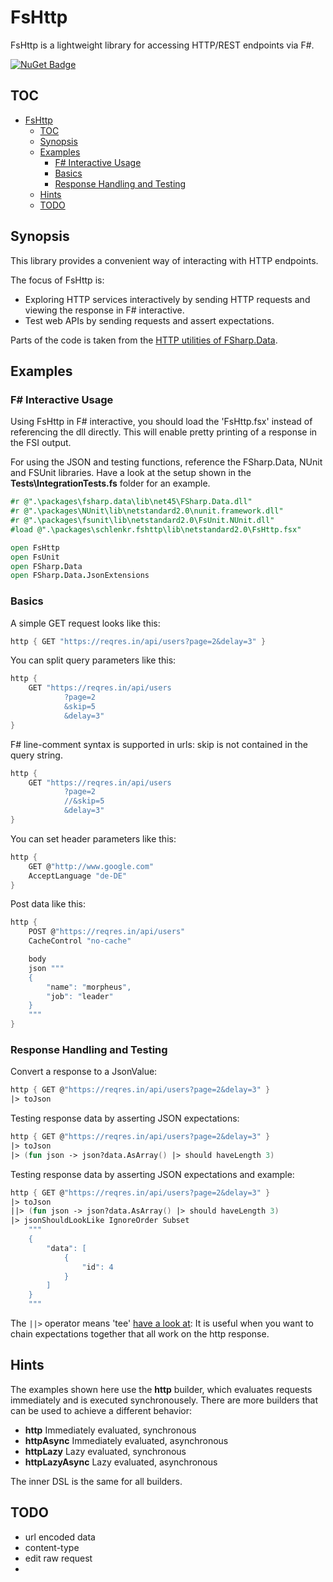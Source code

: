 # FsHttp

FsHttp is a lightweight library for accessing HTTP/REST endpoints via F#.

[![NuGet Badge](http://img.shields.io/nuget/v/SchlenkR.FsHttp.svg?style=flat)](https://www.nuget.org/packages/SchlenkR.FsHttp)

## TOC

- [FsHttp](#fshttp)
  - [TOC](#toc)
  - [Synopsis](#synopsis)
  - [Examples](#examples)
    - [F# Interactive Usage](#f-interactive-usage)
    - [Basics](#basics)
    - [Response Handling and Testing](#response-handling-and-testing)
  - [Hints](#hints)
  - [TODO](#todo)

## Synopsis

This library provides a convenient way of interacting with HTTP endpoints.

The focus of FsHttp is:

- Exploring HTTP services interactively by sending HTTP requests and viewing the response in F# interactive.
- Test web APIs by sending requests and assert expectations.

Parts of the code is taken from the [HTTP utilities of FSharp.Data](http://fsharp.github.io/FSharp.Data/library/Http.html).

## Examples

### F# Interactive Usage

Using FsHttp in F# interactive, you should load the 'FsHttp.fsx' instead of referencing the dll directly. This will enable pretty printing of a response in the FSI output.

For using the JSON and testing functions, reference the FSharp.Data, NUnit and FSUnit libraries. Have a look at the setup shown in the **Tests\IntegrationTests.fs** folder for an example.

```fsharp
#r @".\packages\fsharp.data\lib\net45\FSharp.Data.dll"
#r @".\packages\NUnit\lib\netstandard2.0\nunit.framework.dll"
#r @".\packages\fsunit\lib\netstandard2.0\FsUnit.NUnit.dll"
#load @".\packages\schlenkr.fshttp\lib\netstandard2.0\FsHttp.fsx"

open FsHttp
open FsUnit
open FSharp.Data
open FSharp.Data.JsonExtensions
```

### Basics

A simple GET request looks like this:

```fsharp
http { GET "https://reqres.in/api/users?page=2&delay=3" }
```

You can split query parameters like this:

```fsharp
http {
    GET "https://reqres.in/api/users
            ?page=2
            &skip=5
            &delay=3"
}
```

F# line-comment syntax is supported in urls: skip is not contained in the query string.

```fsharp
http {
    GET "https://reqres.in/api/users
            ?page=2
            //&skip=5
            &delay=3"
}
```

You can set header parameters like this:

```fsharp
http {
    GET @"http://www.google.com"
    AcceptLanguage "de-DE"
}
```

Post data like this:

```fsharp
http { 
    POST @"https://reqres.in/api/users"
    CacheControl "no-cache"

    body
    json """
    {
        "name": "morpheus",
        "job": "leader"
    }
    """
}
```

### Response Handling and Testing

Convert a response to a JsonValue:

```fsharp
http { GET @"https://reqres.in/api/users?page=2&delay=3" }
|> toJson
```

Testing response data by asserting JSON expectations:

```fsharp
http { GET @"https://reqres.in/api/users?page=2&delay=3" }
|> toJson
|> (fun json -> json?data.AsArray() |> should haveLength 3)
```

Testing response data by asserting JSON expectations and example:

```fsharp
http { GET @"https://reqres.in/api/users?page=2&delay=3" }
|> toJson
||> (fun json -> json?data.AsArray() |> should haveLength 3)
|> jsonShouldLookLike IgnoreOrder Subset
    """
    {
        "data": [
            {
                "id": 4
            }
        ]
    }
    """
```

The `||>` operator means 'tee' [have a look at](https://fsharpforfunandprofit.com/rop/): It is useful when you want to chain expectations together that all work on the http response.

## Hints

The examples shown here use the **http** builder, which evaluates requests immediately and is executed synchronousely. There are more builders that can be used to achieve a different behavior:

- **http** Immediately evaluated, synchronous
- **httpAsync** Immediately evaluated, asynchronous
- **httpLazy** Lazy evaluated, synchronous
- **httpLazyAsync** Lazy evaluated, asynchronous

The inner DSL is the same for all builders.

## TODO

* url encoded data
* content-type
* edit raw request
* 